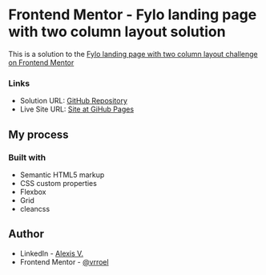 # Frontend Mentor - Fylo landing page with two column layout solution
This is a solution to the [Fylo landing page with two column layout challenge on Frontend Mentor](https://www.frontendmentor.io/challenges/fylo-landing-page-with-two-column-layout-5ca5ef041e82137ec91a50f5)

### Links

- Solution URL: [GitHub Repository](https://github.com/vrroel/frontendmentor13.fylo-landing-page)
- Live Site URL: [Site at GiHub Pages](https://vrroel.github.io/frontendmentor13.fylo-landing-page/)

## My process

### Built with

- Semantic HTML5 markup
- CSS custom properties
- Flexbox
- Grid
- cleancss

## Author

- LinkedIn - [Alexis V.](https://www.linkedin.com/in/alexis-villarroel/)
- Frontend Mentor - [@vrroel](https://www.frontendmentor.io/profile/vrroel)

